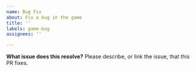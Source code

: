 ```yaml
---
name: Bug Fix
about: Fix a bug in the game
title: ''
labels: game-bug
assignees: ''

---
```


**What issue does this resolve?**
Please describe, or link the issue, that this PR fixes.